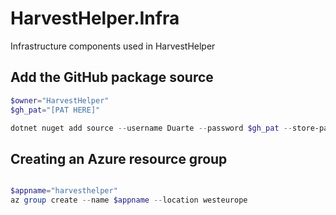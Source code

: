 # HarvestHelper.Infra

Infrastructure components used in HarvestHelper

## Add the GitHub package source
```powershell
$owner="HarvestHelper"
$gh_pat="[PAT HERE]"

dotnet nuget add source --username Duarte --password $gh_pat --store-password-in-clear-text --name github "https://nuget.pkg.github.com/$owner/index.json"
```

## Creating an Azure resource group
```powershell

$appname="harvesthelper"
az group create --name $appname --location westeurope

```